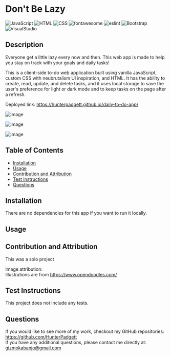 # Don't Be Lazy

![JavaScript](https://img.shields.io/badge/javascript-%23323330.svg?style=for-the-badge&logo=javascript&logoColor=%23F7DF1E)  ![HTML](https://img.shields.io/badge/html5-%23E34F26.svg?&style=for-the-badge&logo=html5&logoColor=white) ![CSS](https://img.shields.io/badge/css3-%231572B6.svg?&style=for-the-badge&logo=css3&logoColor=white) ![fontawesome](https://img.shields.io/badge/font%20awesome-%23339AF0.svg?&style=for-the-badge&logo=font%20awesome&logoColor=white) ![eslint](https://img.shields.io/badge/eslint-%234B32C3.svg?&style=for-the-badge&logo=eslint&logoColor=white) ![Bootstrap](https://img.shields.io/badge/bootstrap-%237952B3.svg?&style=for-the-badge&logo=bootstrap&logoColor=white)  ![VisualStudio](https://img.shields.io/badge/visual%20studio-%235C2D91.svg?&style=for-the-badge&logo=visual%20studio&logoColor=white)

## Description

Everyone get a little lazy every now and then. This web app is made to help you stay on track with your goals and daily tasks!

This is a client-side to-do web application built using vanilla JavaScript, custom CSS with neubrutalism UI inspiration, and HTML. It has the ability to create, read, update, and delete tasks, and it uses local storage to save the user's preference for light or dark mode and to keep tasks on the page after a refresh.

Deployed link: https://hunterpadgett.github.io/daily-to-do-app/

![image](https://user-images.githubusercontent.com/106113692/208712133-0c467bdf-119e-4526-9160-c51ddc420ddb.png)

![image](https://user-images.githubusercontent.com/106113692/208712232-64568314-2cf3-4daf-b371-83590e2eb6c0.png)

![image](https://user-images.githubusercontent.com/106113692/208712343-9aa0a752-29cc-45d7-90e4-ff11192c5c2c.png)

## Table of Contents

- [Installation](#installation)
- [Usage](#usage)
- [Contribution and Attribution](#Contribution_and_Attribution)
- [Test Instructions](#test)
- [Questions](#questions)

## Installation

There are no dependencies for this app if you want to run it locally. 

## Usage



## Contribution and Attribution

This was a solo project

Image attribution:<br>
Illustrations are from https://www.opendoodles.com/

## Test Instructions

This project does not include any tests.

## Questions

If you would like to see more of my work, checkout my GitHub repositories: https://github.com/HunterPadgett
<br>
If you have any additional questions, please contact me directly at: gizmokabanjo@gmail.com
